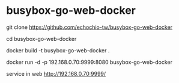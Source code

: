 # busybox-go-web-docker

 git clone https://github.com/echochio-tw/busybox-go-web-docker

 cd busybox-go-web-docker

 docker build -t busybox-go-web-docker .
 
 docker run -d -p 192.168.0.70:9999:8080 busybox-go-web-docker
 
 service in web http://192.168.0.70:9999/
 
 
